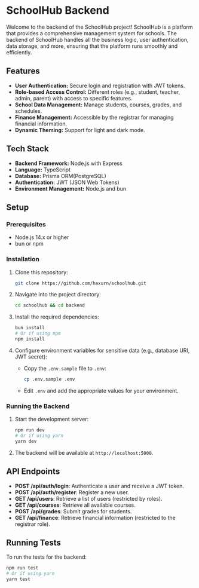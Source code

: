 # SchoolHub Backend

Welcome to the backend of the SchoolHub project! SchoolHub is a platform that provides a comprehensive management system for schools. The backend of SchoolHub handles all the business logic, user authentication, data storage, and more, ensuring that the platform runs smoothly and efficiently.

## Features

- **User Authentication:** Secure login and registration with JWT tokens.
- **Role-based Access Control:** Different roles (e.g., student, teacher, admin, parent) with access to specific features.
- **School Data Management:** Manage students, courses, grades, and schedules.
- **Finance Management:** Accessible by the registrar for managing financial information.
- **Dynamic Theming:** Support for light and dark mode.

## Tech Stack

- **Backend Framework:** Node.js with Express
- **Language:** TypeScript
- **Database:** Prisma ORM(PostgreSQL)
- **Authentication:** JWT (JSON Web Tokens)
- **Environment Management:** Node.js and bun

## Setup

### Prerequisites

- Node.js 14.x or higher
- bun or npm

### Installation

1. Clone this repository:

    ```bash
    git clone https://github.com/haxurn/schoolhub.git
    ```

2. Navigate into the project directory:

    ```bash
    cd schoolhub && cd backend
    ```

3. Install the required dependencies:

    ```bash
    bun install
    # Or if using npm
    npm install
    ```

4. Configure environment variables for sensitive data (e.g., database URI, JWT secret):

    - Copy the `.env.sample` file to `.env`:

        ```bash
        cp .env.sample .env
        ```

    - Edit `.env` and add the appropriate values for your environment.

### Running the Backend

1. Start the development server:

    ```bash
    npm run dev
    # Or if using yarn
    yarn dev
    ```

2. The backend will be available at `http://localhost:5000`.

## API Endpoints

- **POST /api/auth/login**: Authenticate a user and receive a JWT token.
- **POST /api/auth/register**: Register a new user.
- **GET /api/users**: Retrieve a list of users (restricted by roles).
- **GET /api/courses**: Retrieve all available courses.
- **POST /api/grades**: Submit grades for students.
- **GET /api/finance**: Retrieve financial information (restricted to the registrar role).

## Running Tests

To run the tests for the backend:

```bash
npm run test
# Or if using yarn
yarn test

